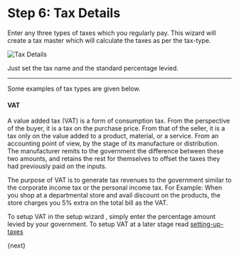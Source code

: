 <!-- add-breadcrumbs -->
# Step 6: Tax Details

Enter any three types of taxes which you regularly pay. This wizard will create a tax master which will calculate the taxes as per the tax-type.

<img alt="Tax Details" class="screenshot"
src="{{docs_base_url}}/assets/img/setup-wizard/step-7.png">

Just set the tax name and the standard percentage levied.

---

Some examples of tax types are given below.

#### VAT

A value added tax (VAT) is a form of consumption tax. From the perspective of the buyer, it is a tax on the purchase price. From that of the seller, it is a tax only on the value added to a product, material, or a service. From an accounting point of view, by the stage of its manufacture or distribution. The manufacturer remits to the government the difference between these two amounts, and retains the rest for themselves to offset the taxes they had previously paid on the inputs.

The purpose of VAT is to generate tax revenues to the government similar to the corporate income tax or the personal income tax. For Example: When you shop at a departmental store and avail discount on the products, the store charges you 5% extra on the total bill as the VAT.

To setup VAT in the setup wizard , simply enter the percentage amount levied by your government. To setup VAT at a later stage read [setting-up-taxes]({{docs_base_url}}/user/manual/en/setting-up/setting-up-taxes.html)

{next}
